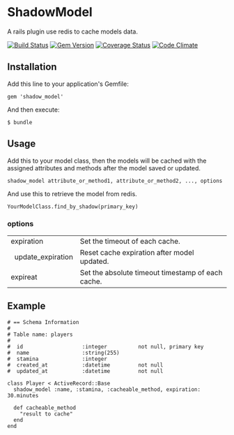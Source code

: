# ShadowModel

A rails plugin use redis to cache models data.

[![Build Status](https://travis-ci.org/cctiger36/shadow_model.png?branch=master)](https://travis-ci.org/cctiger36/shadow_model) [![Gem Version](https://badge.fury.io/rb/shadow_model.png)](http://badge.fury.io/rb/shadow_model) [![Coverage Status](https://coveralls.io/repos/cctiger36/shadow_model/badge.png)](https://coveralls.io/r/cctiger36/shadow_model) [![Code Climate](https://codeclimate.com/github/cctiger36/shadow_model.png)](https://codeclimate.com/github/cctiger36/shadow_model)

## Installation

Add this line to your application's Gemfile:

    gem 'shadow_model'

And then execute:

    $ bundle

## Usage

Add this to your model class, then the models will be cached with the assigned attributes and methods after the model saved or updated.

    shadow_model attribute_or_method1, attribute_or_method2, ..., options

And use this to retrieve the model from redis.

    YourModelClass.find_by_shadow(primary_key)

### options

<table>
  <tr>
    <td>expiration</td><td>Set the timeout of each cache.</td>
  </tr>
  <tr>
    <td>&nbsp;&nbsp;update_expiration</td><td>Reset cache expiration after model updated.</td>
  </tr>
  <tr>
    <td>expireat</td><td>Set the absolute timeout timestamp of each cache.</td>
  </tr>
</table>

## Example

    # == Schema Information
    #
    # Table name: players
    #
    #  id                   :integer          not null, primary key
    #  name                 :string(255)
    #  stamina              :integer
    #  created_at           :datetime         not null
    #  updated_at           :datetime         not null

    class Player < ActiveRecord::Base
      shadow_model :name, :stamina, :cacheable_method, expiration: 30.minutes

      def cacheable_method
        "result to cache"
      end
    end
